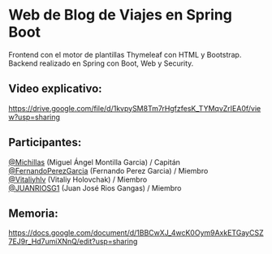 # Web de Blog de Viajes en Spring Boot
Frontend con el motor de plantillas Thymeleaf con HTML y Bootstrap. <br>
Backend realizado en Spring con Boot, Web y Security.

## Video explicativo:
https://drive.google.com/file/d/1kvpySM8Tm7rHgfzfesK_TYMqvZrIEA0f/view?usp=sharing

## Participantes:
[@Michillas](https://github.com/michillas) (Miguel Ángel Montilla Garcia) / Capitán <br>
[@FernandoPerezGarcia](https://github.com/FernandoPerezGarcia) (Fernando Perez Garcia) / Miembro <br>
[@Vitaliyhlv](https://github.com/Vitaliyhlv) (Vitaliy Holovchak) / Miembro <br>
[@JUANRIOSG1](https://github.com/JUANRIOSG1) (Juan José Rios Gangas) / Miembro

## Memoria:
https://docs.google.com/document/d/1BBCwXJ_4wcK0Oym9AxkETGayCSZ7EJ9r_Hd7umiXNnQ/edit?usp=sharing
